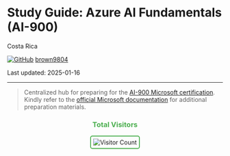 # Study Guide: Azure AI Fundamentals (AI-900)

Costa Rica

[![GitHub](https://img.shields.io/badge/--181717?logo=github&logoColor=ffffff)](https://github.com/)
[brown9804](https://github.com/brown9804)

Last updated: 2025-01-16

----------

> Centralized hub for preparing for the [AI-900 Microsoft certification](https://learn.microsoft.com/en-us/credentials/certifications/resources/study-guides/ai-900). Kindly refer to the [official Microsoft documentation](https://learn.microsoft.com/en-us/credentials/certifications/azure-ai-fundamentals/?practice-assessment-type=certification) for additional preparation materials.

<div align="center">
  <h3 style="color: #4CAF50;">Total Visitors</h3>
  <img src="https://profile-counter.glitch.me/brown9804/count.svg" alt="Visitor Count" style="border: 2px solid #4CAF50; border-radius: 5px; padding: 5px;"/>
</div>
